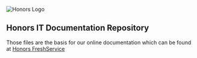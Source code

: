 ![Honors Logo](https://github.com/DataAnalyticsinStudentHands/DASH-Documentation/blob/master/assets/img/honors.png)

## Honors IT Documentation Repository



Those files are the basis for our online documentation which can be found at [Honors FreshService](http://honorscollege.freshservice.com)




[](http://hc-storage.cougarnet.uh.edu:5000/webman/index.cgi)

